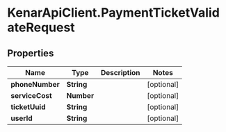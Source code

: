 # KenarApiClient.PaymentTicketValidateRequest

## Properties

Name | Type | Description | Notes
------------ | ------------- | ------------- | -------------
**phoneNumber** | **String** |  | [optional] 
**serviceCost** | **Number** |  | [optional] 
**ticketUuid** | **String** |  | [optional] 
**userId** | **String** |  | [optional] 


